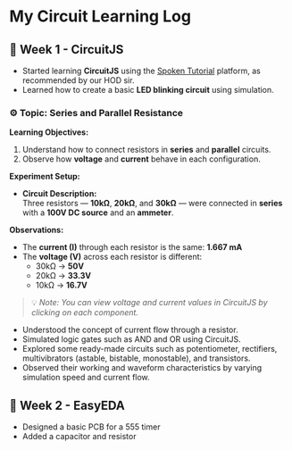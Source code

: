 # My Circuit Learning Log

## 🔹 Week 1 - CircuitJS


- Started learning **CircuitJS** using the [Spoken Tutorial](https://spoken-tutorial.org/tutorial-search/?search_foss=CircuitJS&search_language) platform, as recommended by our HOD sir.
- Learned how to create a basic **LED blinking circuit** using simulation.

### ⚙️ Topic: Series and Parallel Resistance

**Learning Objectives:**
1. Understand how to connect resistors in **series** and **parallel** circuits.
2. Observe how **voltage** and **current** behave in each configuration.

**Experiment Setup:**
- **Circuit Description:**  
  Three resistors — **10kΩ**, **20kΩ**, and **30kΩ** — were connected in **series** with a **100V DC source** and an **ammeter**.

**Observations:**
- The **current (I)** through each resistor is the same: **1.667 mA**
- The **voltage (V)** across each resistor is different:
  - 30kΩ → **50V**
  - 20kΩ → **33.3V**
  - 10kΩ → **16.7V**

> 💡 *Note: You can view voltage and current values in CircuitJS by clicking on each component.*

- Understood the concept of current flow through a resistor.
- Simulated logic gates such as AND and OR using CircuitJS.
- Explored some ready-made circuits such as potentiometer, rectifiers, multivibrators (astable, bistable, monostable), and transistors.
- Observed their working and waveform characteristics by varying simulation speed and current flow.


## 🔹 Week 2 - EasyEDA
- Designed a basic PCB for a 555 timer
- Added a capacitor and resistor

